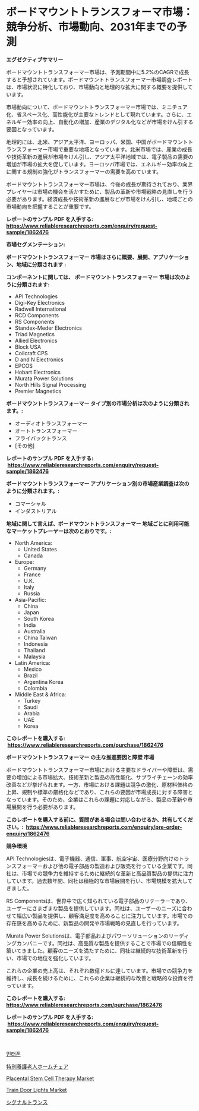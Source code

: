 <p><h1>ボードマウントトランスフォーマ市場：競争分析、市場動向、2031年までの予測</h1></p><p><strong>エグゼクティブサマリー</strong></p>
<p><p>ボードマウントトランスフォーマー市場は、予測期間中に5.2%のCAGRで成長すると予想されています。ボードマウントトランスフォーマー市場調査レポートは、市場状況に特化しており、市場動向と地理的な拡大に関する概要を提供しています。</p><p>市場動向について、ボードマウントトランスフォーマー市場では、ミニチュア化、省スペース化、高性能化が主要なトレンドとして現れています。さらに、エネルギー効率の向上、自動化の増加、産業のデジタル化などが市場をけん引する要因となっています。</p><p>地理的には、北米、アジア太平洋、ヨーロッパ、米国、中国がボードマウントトランスフォーマー市場で重要な地域となっています。北米市場では、産業の成長や技術革新の進展が市場をけん引し、アジア太平洋地域では、電子製品の需要の増加が市場の拡大を促しています。ヨーロッパ市場では、エネルギー効率の向上に関する規制の強化がトランスフォーマーの需要を高めています。</p><p>ボードマウントトランスフォーマー市場は、今後の成長が期待されており、業界プレイヤーは市場の機会を活かすために、製品の革新や市場戦略の見直しを行う必要があります。経済成長や技術革新の進展などが市場をけん引し、地域ごとの市場動向を把握することが重要です。</p></p>
<p><strong>レポートのサンプル PDF を入手する: <a href="https://www.reliableresearchreports.com/enquiry/request-sample/1862476">https://www.reliableresearchreports.com/enquiry/request-sample/1862476</a></strong></p>
<p><strong>市場セグメンテーション:</strong></p>
<p><strong> ボードマウントトランスフォーマー 市場はさらに概要、展開、アプリケーション、地域に分類されます :</strong></p>
<p><strong>コンポーネントに関しては、 ボードマウントトランスフォーマー 市場は次のように分類されます: &nbsp;</strong></p>
<p><ul><li>API Technologies</li><li>Digi-Key Electronics</li><li>Radwell International</li><li>RCD Components</li><li>RS Components</li><li>Standex-Meder Electronics</li><li>Triad Magnetics</li><li>Allied Electronics</li><li>Block USA</li><li>Coilcraft CPS</li><li>D and N Electronics</li><li>EPCOS</li><li>Hobart Electronics</li><li>Murata Power Solutions</li><li>North Hills Signal Processing</li><li>Premier Magnetics</li></ul></p>
<p><strong> ボードマウントトランスフォーマー タイプ別の市場分析は次のように分類されます。:</strong></p>
<p><ul><li>オーディオトランスフォーマー</li><li>オートトランスフォーマー</li><li>フライバックトランス</li><li>[その他]</li></ul></p>
<p><strong>レポートのサンプル PDF を入手する: &nbsp;<a href="https://www.reliableresearchreports.com/enquiry/request-sample/1862476">https://www.reliableresearchreports.com/enquiry/request-sample/1862476</a></strong></p>
<p><strong> ボードマウントトランスフォーマー アプリケーション別の市場産業調査は次のように分類されます。:</strong></p>
<p><ul><li>コマーシャル</li><li>インダストリアル</li></ul></p>
<p><strong>地域に関して言えば、ボードマウントトランスフォーマー 地域ごとに利用可能なマーケットプレーヤーは次のとおりです。:</strong></p>
<p><ul>
    <li>
        North America:
        <ul>
            <li>United States</li>
            <li>Canada</li>
        </ul>
    </li>
    <li>
        Europe:
        <ul>
            <li>Germany</li>
            <li>France</li>
            <li>U.K.</li>
            <li>Italy</li>
            <li>Russia</li>
        </ul>
    </li>
    <li>
        Asia-Pacific:
        <ul>
            <li>China</li>
            <li>Japan</li>
            <li>South Korea</li>
            <li>India</li>
            <li>Australia</li>
            <li>China Taiwan</li>
            <li>Indonesia</li>
            <li>Thailand</li>
            <li>Malaysia</li>
        </ul>
    </li>
    <li>
        Latin America:
        <ul>
            <li>Mexico</li>
            <li>Brazil</li>
            <li>Argentina Korea</li>
            <li>Colombia</li>
        </ul>
    </li>
    <li>
        Middle East & Africa:
        <ul>
            <li>Turkey</li>
            <li>Saudi</li>
            <li>Arabia</li>
            <li>UAE</li>
            <li>Korea</li>
        </ul>
    </li>
    </ul></p>
<p><strong>このレポートを購入する: &nbsp;<a href="https://www.reliableresearchreports.com/purchase/1862476">https://www.reliableresearchreports.com/purchase/1862476</a></strong></p>
<p><strong>ボードマウントトランスフォーマー の主な推進要因と障壁 市場</strong></p>
<p><p>ボードマウントトランスフォーマー市場における主要なドライバーや障壁は、需要の増加による市場拡大、技術革新と製品の高性能化、サプライチェーンの効率改善などが挙げられます。一方、市場における課題は競争の激化、原材料価格の上昇、規制や標準の厳格化などであり、これらの要因が市場成長に対する障害となっています。そのため、企業はこれらの課題に対応しながら、製品の革新や市場展開を行う必要があります。</p></p>
<p><strong>このレポートを購入する前に、質問がある場合は問い合わせるか、共有してください。:&nbsp; <a href="https://www.reliableresearchreports.com/enquiry/pre-order-enquiry/1862476">https://www.reliableresearchreports.com/enquiry/pre-order-enquiry/1862476</a></strong></p>
<p><strong>競争環境</strong></p>
<p><p>API Technologiesは、電子機器、通信、軍事、航空宇宙、医療分野向けのトランスフォーマーおよび他の電子部品の製造および販売を行っている企業です。同社は、市場での競争力を維持するために継続的な革新と高品質製品の提供に注力しています。過去数年間、同社は積極的な市場展開を行い、市場規模を拡大してきました。</p><p>RS Componentsは、世界中で広く知られている電子部品のリテーラーであり、ユーザーにさまざまな製品を提供しています。同社は、ユーザーのニーズに合わせて幅広い製品を提供し、顧客満足度を高めることに注力しています。市場での存在感を高めるために、新製品の開発や市場戦略の見直しを行っています。</p><p>Murata Power Solutionsは、電子部品およびパワーソリューションのリーディングカンパニーです。同社は、高品質な製品を提供することで市場での信頼性を築いてきました。顧客のニーズを満たすために、同社は継続的な技術革新を行い、市場での地位を強化しています。</p><p>これらの企業の売上高は、それぞれ数億ドルに達しています。市場での競争力を維持し、成長を続けるために、これらの企業は継続的な改善と戦略的な投資を行っています。</p></p>
<p><strong>このレポートを購入する: &nbsp; <a href="https://www.reliableresearchreports.com/purchase/1862476">https://www.reliableresearchreports.com/purchase/1862476</a></strong></p>
<p><strong>レポートのサンプル PDF を入手する: &nbsp;<a href="https://www.reliableresearchreports.com/enquiry/request-sample/1862476">https://www.reliableresearchreports.com/enquiry/request-sample/1862476</a></strong><strong></strong></p>
<p>&nbsp;</p>
<p><p><a href="https://github.com/vsnao330707/Market-Research-Report-List-1/blob/main/4537172191647.md">인터폰</a></p><p><a href="https://github.com/mohamedbakry57/Market-Research-Report-List-2/blob/main/6614108191891.md">特別養護老人ホームチェア</a></p><p><a href="https://issuu.com/reportprime-2/docs/placental-stem-cell-therapy-market-size-2030.pptx">Placental Stem Cell Therapy Market</a></p><p><a href="https://view.publitas.com/reportprime-1/insights-into-train-door-lights-market-size-analysing-market-share-trends-and-growth-from-2023-to-2030/">Train Door Lights Market</a></p><p><a href="https://github.com/zjkmgcs938405/Market-Research-Report-List-1/blob/main/7800565191892.md">シグナルトランス</a></p></p>